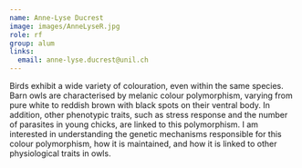 ```yaml
---
name: Anne-Lyse Ducrest
image: images/AnneLyseR.jpg
role: rf
group: alum
links:
  email: anne-lyse.ducrest@unil.ch
---
```


Birds exhibit a wide variety of colouration, even within the same species. Barn owls are characterised by melanic colour polymorphism, varying from pure white to reddish brown with black spots on their ventral body. In addition, other phenotypic traits, such as stress response and the number of parasites in young chicks, are linked to this polymorphism. I am interested in understanding the genetic mechanisms responsible for this colour polymorphism, how it is maintained, and how it is linked to other physiological traits in owls.
